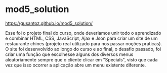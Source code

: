 # mod5_solution
https://gusantoz.github.io/mod5_solution/

Esse foi o projeto final do curso, onde deveriamos unir todo o aprendizado e combinar HTML, CSS, JavaScript, Ajax e Json para criar um site de um restaurante chines
(projeto real utilizado para nos passar noções praticas). O site foi desenvolvido ao longo do curso e ao final, o desafio passado, foi criar uma função que escolhesse alguns dos 
diversos menus aleatoriamente sempre que o cliente clicar em "Specials", visto que cada vez que isso ocorrer a aplicação abre um menu existente diferente. 
